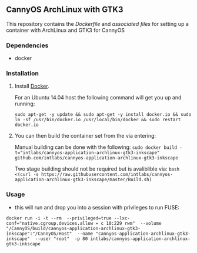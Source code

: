 ## CannyOS ArchLinux with GTK3


This repository contains the *Dockerfile* and *associated files* for setting up a container with ArchLinux and GTK3 for CannyOS

### Dependencies

* docker


### Installation

1. Install [Docker](https://www.docker.io/).

	For an Ubuntu 14.04 host the following command will get you up and running:

	`sudo apt-get -y update && sudo apt-get -y install docker.io && sudo ln -sf /usr/bin/docker.io /usr/local/bin/docker && sudo restart docker.io`

2. You can then build the container set from the via entering:

	Manual building can be done with the following:
	`sudo docker build -t="intlabs/cannyos-application-archlinux-gtk3-inkscape" github.com/intlabs/cannyos-application-archlinux-gtk3-inkscape`

	Two stage building should not be required but is avaliblible via:
	`bash <(curl -s https://raw.githubusercontent.com/intlabs/cannyos-application-archlinux-gtk3-inkscape/master/Build.sh)`

	
### Usage

* this will run and drop you into a session with privileges to run FUSE:

`docker run -i -t --rm  --privileged=true --lxc-conf="native.cgroup.devices.allow = c 10:229 rwm"  --volume "/CannyOS/build/cannyos-application-archlinux-gtk3-inkscape":"/CannyOS/Host"  --name "cannyos-application-archlinux-gtk3-inkscape"  --user "root"  -p 80 intlabs/cannyos-application-archlinux-gtk3-inkscape`
